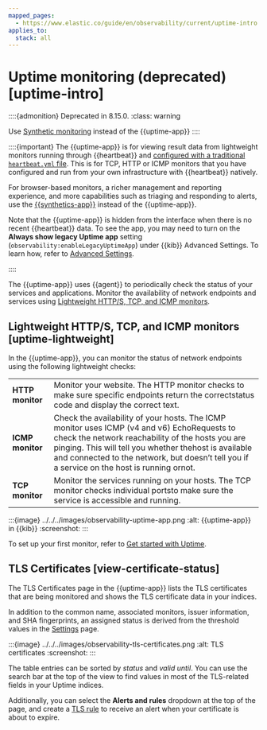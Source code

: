 ```yaml
---
mapped_pages:
  - https://www.elastic.co/guide/en/observability/current/uptime-intro.html
applies_to:
  stack: all
---
```


# Uptime monitoring (deprecated) [uptime-intro]

::::{admonition} Deprecated in 8.15.0.
:class: warning

Use [Synthetic monitoring](synthetic-monitoring.md) instead of the {{uptime-app}}
::::


::::{important}
The {{uptime-app}} is for viewing result data from lightweight monitors running through {{heartbeat}} and [configured with a traditional `heartbeat.yml` file](get-started-with-uptime.md). This is for TCP, HTTP or ICMP monitors that you have configured and run from your own infrastructure with {{heartbeat}} natively.

For browser-based monitors, a richer management and reporting experience, and more capabilities such as triaging and responding to alerts, use the [{{synthetics-app}}](synthetic-monitoring.md) instead of the {{uptime-app}}.

Note that the {{uptime-app}} is hidden from the interface when there is no recent {{heartbeat}} data. To see the app, you may need to turn on the **Always show legacy Uptime app** setting (`observability:enableLegacyUptimeApp`) under {{kib}} Advanced Settings. To learn how, refer to [Advanced Settings](kibana://reference/advanced-settings.md).

::::


The {{uptime-app}} uses {{agent}} to periodically check the status of your services and applications. Monitor the availability of network endpoints and services using [Lightweight HTTP/S, TCP, and ICMP monitors](synthetic-monitoring.md#monitoring-uptime).


## Lightweight HTTP/S, TCP, and ICMP monitors [uptime-lightweight]

In the {{uptime-app}}, you can monitor the status of network endpoints using the following lightweight checks:

|     |     |
| --- | --- |
| **HTTP monitor** | Monitor your website. The HTTP monitor checks to make sure specific endpoints return the correctstatus code and display the correct text. |
| **ICMP monitor** | Check the availability of your hosts. The ICMP monitor uses ICMP (v4 and v6) EchoRequests to check the network reachability of the hosts you are pinging. This will tell you whether thehost is available and connected to the network, but doesn’t tell you if a service on the host is running ornot. |
| **TCP monitor** | Monitor the services running on your hosts. The TCP monitor checks individual portsto make sure the service is accessible and running. |

:::{image} ../../../images/observability-uptime-app.png
:alt: {{uptime-app}} in {{kib}}
:screenshot:
:::

To set up your first monitor, refer to [Get started with Uptime](get-started-with-uptime.md).


## TLS Certificates [view-certificate-status]

The TLS Certificates page in the {{uptime-app}} lists the TLS certificates that are being monitored and shows the TLS certificate data in your indices.

In addition to the common name, associated monitors, issuer information, and SHA fingerprints, an assigned status is derived from the threshold values in the [Settings](configure-settings.md) page.

:::{image} ../../../images/observability-tls-certificates.png
:alt: TLS certificates
:screenshot:
:::

The table entries can be sorted by *status* and *valid until*. You can use the search bar at the top of the view to find values in most of the TLS-related fields in your Uptime indices.

Additionally, you can select the **Alerts and rules** dropdown at the top of the page, and create a [TLS rule](../incident-management/create-tls-certificate-rule.md) to receive an alert when your certificate is about to expire.

